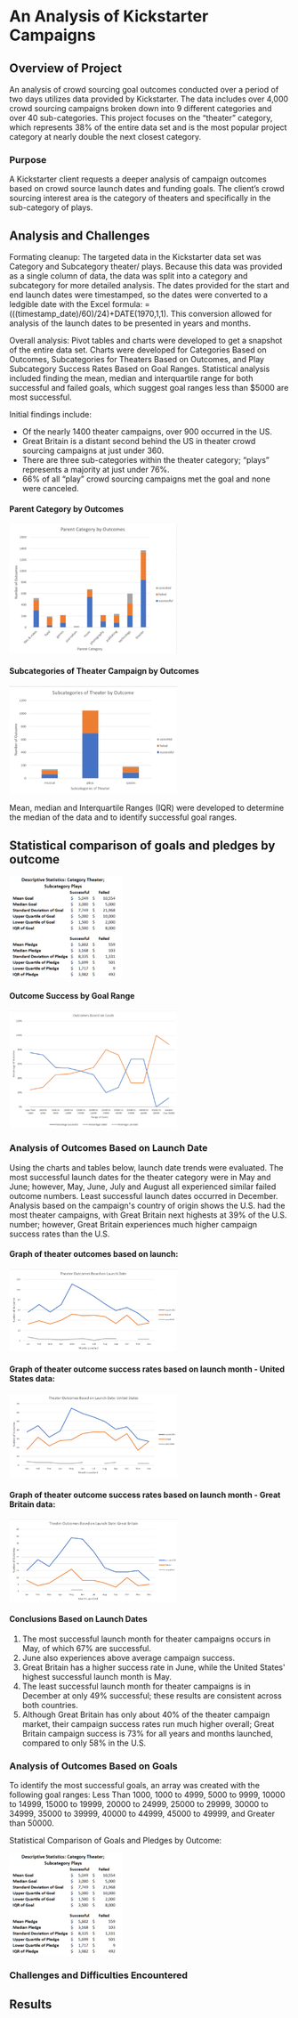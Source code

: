 # An Analysis of Kickstarter Campaigns
## Overview of Project

An analysis of crowd sourcing goal outcomes conducted over a period of two days utilizes data provided by Kickstarter. The data includes over 4,000 crowd sourcing campaigns broken down into 9 different categories and over 40 sub-categories. This project focuses on the “theater” category, which represents 38% of the entire data set and is the most popular project category at nearly double the next closest category.

### Purpose
A Kickstarter client requests a deeper analysis of campaign outcomes based on crowd source launch dates and funding goals. The client’s crowd sourcing interest area is the category of theaters and specifically in the sub-category of plays.

## Analysis and Challenges

Formating cleanup: The targeted data in the Kickstarter data set was Category and Subcategory theater/ plays. Because this data was provided as a single column of data, the data was split into a category and subcategory for more detailed analysis. The dates provided for the start and end launch dates were timestamped, so the dates were converted to a ledgible date with the Excel formula: =(((timestamp_date)/60)/24)+DATE(1970,1,1). This conversion allowed for analysis of the launch dates to be presented in years and months.

Overall analysis: Pivot tables and charts were developed to get a snapshot of the entire data set. Charts were developed for Categories Based on Outcomes, Subcategories for Theaters Based on Outcomes, and Play Subcategory Success Rates Based on Goal Ranges. Statistical analysis included finding the mean, median and interquartile range for both successful and failed goals, which suggest goal ranges less than $5000 are most successful.

Initial findings include:
* Of the nearly 1400 theater campaigns, over 900 occurred in the US.
* Great Britain is a distant second behind the US in theater crowd sourcing campaigns at just under 360.
* There are three sub-categories within the theater category; “plays” represents a majority at just under 76%.
* 66% of all “play” crowd sourcing campaigns met the goal and none were canceled.

#### Parent Category by Outcomes

<img src = "https://github.com/TeresaWehmeier/kickstarter_analysis/blob/main/parent_category_by_outcomes.png" width="60%" height="40%">

#### Subcategories of Theater Campaign by Outcomes

<img src = "https://github.com/TeresaWehmeier/kickstarter_analysis/blob/main/theater_subcategories_by_outcomes.png" width="60%" height="40%">

Mean, median and Interquartile Ranges (IQR) were developed to determine the median of the data and to identify successful goal ranges. 

## Statistical comparison of goals and pledges by outcome

<img src ="https://github.com/TeresaWehmeier/kickstarter_analysis/blob/main/descriptive_statistics_theater_plays.png" width="40%" height="40%">

#### Outcome Success by Goal Range
<img src ="https://github.com/TeresaWehmeier/kickstarter_analysis/blob/main/Outcomes_vs_Goals.png" width="60%" height="40%">

### Analysis of Outcomes Based on Launch Date
Using the charts and tables below, launch date trends were evaluated. The most successful launch dates for the theater category were in May and June; however, May, June, July and August all experienced similar failed outcome numbers. Least successful launch dates occurred in December. Analysis based on the campaign's country of origin shows the U.S. had the most theater campaigns, with Great Britain next highests at 39% of the U.S. number; however, Great Britain experiences much higher campaign success rates than the U.S.

#### Graph of theater outcomes based on launch:

<img src="https://github.com/TeresaWehmeier/kickstarter_analysis/blob/main/Theater_Outcomes_vs_Launch.png" width="60%" height="40%">

#### Graph of theater outcome success rates based on launch month - United States data:

<img src="https://github.com/TeresaWehmeier/kickstarter_analysis/blob/main/Theater_Outcomes_vs_Launch_US.png" width="60%" height="40%">

#### Graph of theater outcome success rates based on launch month - Great Britain data:

<img src="https://github.com/TeresaWehmeier/kickstarter_analysis/blob/main/Theater_Outcomes_vs_Launch_GB.png" width="60%" height="40%">

#### Conclusions Based on Launch Dates
1. The most successful launch month for theater campaigns occurs in May, of which 67% are successful.
2. June also experiences above average campaign success.
3. Great Britain has a higher success rate in June, while the United States' highest successful launch month is May.
4. The least successful launch month for theater campaigns is in December at only 49% successful; these results are consistent across both countries.
5. Although Great Britain has only about 40% of the theater campaign market, their campaign success rates run much higher overall; Great Britain campaign success is 73% for all years and months launched, compared to only 58% in the U.S.

### Analysis of Outcomes Based on Goals

To identify the most successful goals, an array was created with the following goal ranges: Less Than 1000, 1000 to 4999, 5000 to 9999, 10000 to 14999, 15000 to 19999, 20000 to 24999, 25000 to 29999, 30000 to 34999, 35000 to 39999, 40000 to 44999, 45000 to 49999, and Greater than 50000.

Statistical Comparison of Goals and Pledges by Outcome:

<img src ="https://github.com/TeresaWehmeier/kickstarter_analysis/blob/main/descriptive_statistics_theater_plays.png" width="40%" height="40%">


### Challenges and Difficulties Encountered

## Results


